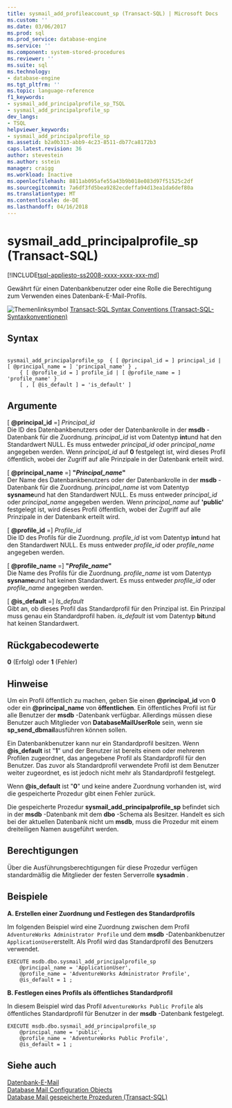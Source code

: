 ```yaml
---
title: sysmail_add_profileaccount_sp (Transact-SQL) | Microsoft Docs
ms.custom: ''
ms.date: 03/06/2017
ms.prod: sql
ms.prod_service: database-engine
ms.service: ''
ms.component: system-stored-procedures
ms.reviewer: ''
ms.suite: sql
ms.technology:
- database-engine
ms.tgt_pltfrm: ''
ms.topic: language-reference
f1_keywords:
- sysmail_add_principalprofile_sp_TSQL
- sysmail_add_principalprofile_sp
dev_langs:
- TSQL
helpviewer_keywords:
- sysmail_add_principalprofile_sp
ms.assetid: b2a0b313-abb9-4c23-8511-db77ca8172b3
caps.latest.revision: 36
author: stevestein
ms.author: sstein
manager: craigg
ms.workload: Inactive
ms.openlocfilehash: 8811ab095afe55a43b9b018e083d97f51525c2df
ms.sourcegitcommit: 7a6df3fd5bea9282ecdeffa94d13ea1da6def80a
ms.translationtype: MT
ms.contentlocale: de-DE
ms.lasthandoff: 04/16/2018
---
```

# <a name="sysmailaddprincipalprofilesp-transact-sql"></a>sysmail_add_principalprofile_sp (Transact-SQL)
[!INCLUDE[tsql-appliesto-ss2008-xxxx-xxxx-xxx-md](../../includes/tsql-appliesto-ss2008-xxxx-xxxx-xxx-md.md)]

  Gewährt für einen Datenbankbenutzer oder eine Rolle die Berechtigung zum Verwenden eines Datenbank-E-Mail-Profils.  
  
 ![Themenlinksymbol](../../database-engine/configure-windows/media/topic-link.gif "Topic link icon") [Transact-SQL Syntax Conventions (Transact-SQL-Syntaxkonventionen)](../../t-sql/language-elements/transact-sql-syntax-conventions-transact-sql.md)  
  
## <a name="syntax"></a>Syntax  
  
```  
  
sysmail_add_principalprofile_sp  { [ @principal_id = ] principal_id | [ @principal_name = ] 'principal_name' } ,  
    { [ @profile_id = ] profile_id | [ @profile_name = ] 'profile_name' }  
    [ , [ @is_default ] = 'is_default' ]  
```  
  
## <a name="arguments"></a>Argumente  
 [ **@principal_id** =] *Principal_id*  
 Die ID des Datenbankbenutzers oder der Datenbankrolle in der **msdb** -Datenbank für die Zuordnung. *principal_id* ist vom Datentyp **int**und hat den Standardwert NULL. Es muss entweder *principal_id* oder *principal_name* angegeben werden. Wenn *principal_id* auf **0** festgelegt ist, wird dieses Profil öffentlich, wobei der Zugriff auf alle Prinzipale in der Datenbank erteilt wird.  
  
 [ **@principal_name** =] **"***Principal_name***"**  
 Der Name des Datenbankbenutzers oder der Datenbankrolle in der **msdb** -Datenbank für die Zuordnung. *principal_name* ist vom Datentyp **sysname**und hat den Standardwert NULL. Es muss entweder *principal_id* oder *principal_name* angegeben werden. Wenn *principal_name* auf **'public'** festgelegt ist, wird dieses Profil öffentlich, wobei der Zugriff auf alle Prinzipale in der Datenbank erteilt wird.  
  
 [ **@profile_id** =] *Profile_id*  
 Die ID des Profils für die Zuordnung. *profile_id* ist vom Datentyp **int**und hat den Standardwert NULL. Es muss entweder *profile_id* oder *profile_name* angegeben werden.  
  
 [ **@profile_name** =] **"***Profile_name***"**  
 Die Name des Profils für die Zuordnung. *profile_name* ist vom Datentyp **sysname**und hat keinen Standardwert. Es muss entweder *profile_id* oder *profile_name* angegeben werden.  
  
 [ **@is_default** =] *Is_default*  
 Gibt an, ob dieses Profil das Standardprofil für den Prinzipal ist. Ein Prinzipal muss genau ein Standardprofil haben. *is_default* ist vom Datentyp **bit**und hat keinen Standardwert.  
  
## <a name="return-code-values"></a>Rückgabecodewerte  
 **0** (Erfolg) oder **1** (Fehler)  
  
## <a name="remarks"></a>Hinweise  
 Um ein Profil öffentlich zu machen, geben Sie einen **@principal_id** von **0** oder ein **@principal_name** von **öffentlichen**. Ein öffentliches Profil ist für alle Benutzer der **msdb** -Datenbank verfügbar. Allerdings müssen diese Benutzer auch Mitglieder von **DatabaseMailUserRole** sein, wenn sie **sp_send_dbmail**ausführen können sollen.  
  
 Ein Datenbankbenutzer kann nur ein Standardprofil besitzen. Wenn **@is_default** ist "**1**" und der Benutzer ist bereits einem oder mehreren Profilen zugeordnet, das angegebene Profil als Standardprofil für den Benutzer. Das zuvor als Standardprofil verwendete Profil ist dem Benutzer weiter zugeordnet, es ist jedoch nicht mehr als Standardprofil festgelegt.  
  
 Wenn **@is_default** ist "**0**" und keine andere Zuordnung vorhanden ist, wird die gespeicherte Prozedur gibt einen Fehler zurück.  
  
 Die gespeicherte Prozedur **sysmail_add_principalprofile_sp** befindet sich in der **msdb** -Datenbank mit dem **dbo** -Schema als Besitzer. Handelt es sich bei der aktuellen Datenbank nicht um **msdb**, muss die Prozedur mit einem dreiteiligen Namen ausgeführt werden.  
  
## <a name="permissions"></a>Berechtigungen  
 Über die Ausführungsberechtigungen für diese Prozedur verfügen standardmäßig die Mitglieder der festen Serverrolle **sysadmin** .  
  
## <a name="examples"></a>Beispiele  
 **A. Erstellen einer Zuordnung und Festlegen des Standardprofils**  
  
 Im folgenden Beispiel wird eine Zuordnung zwischen dem Profil `AdventureWorks Administrator Profile` und dem **msdb** -Datenbankbenutzer `ApplicationUser`erstellt. Als Profil wird das Standardprofil des Benutzers verwendet.  
  
```  
EXECUTE msdb.dbo.sysmail_add_principalprofile_sp  
    @principal_name = 'ApplicationUser',  
    @profile_name = 'AdventureWorks Administrator Profile',  
    @is_default = 1 ;  
```  
  
 **B. Festlegen eines Profils als öffentliches Standardprofil**  
  
 In diesem Beispiel wird das Profil `AdventureWorks Public Profile` als öffentliches Standardprofil für Benutzer in der **msdb** -Datenbank festgelegt.  
  
```  
EXECUTE msdb.dbo.sysmail_add_principalprofile_sp  
    @principal_name = 'public',  
    @profile_name = 'AdventureWorks Public Profile',  
    @is_default = 1 ;  
```  
  
## <a name="see-also"></a>Siehe auch  
 [Datenbank-E-Mail](../../relational-databases/database-mail/database-mail.md)   
 [Database Mail Configuration Objects](../../relational-databases/database-mail/database-mail-configuration-objects.md)   
 [Database Mail gespeicherte Prozeduren &#40;Transact-SQL&#41;](../../relational-databases/system-stored-procedures/database-mail-stored-procedures-transact-sql.md)  
  
  
